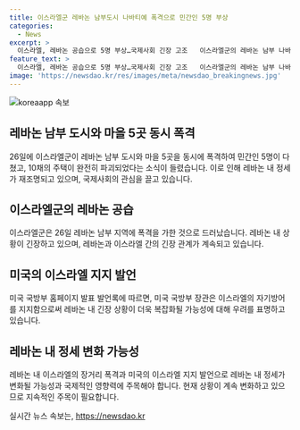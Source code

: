 ```yaml
---
title: 이스라엘군 레바논 남부도시 나바티예 폭격으로 민간인 5명 부상
categories:
  - News
excerpt: >
  이스라엘, 레바논 공습으로 5명 부상…국제사회 긴장 고조   이스라엘군의 레바논 남부 나바티예 폭격으로 시내 아파트가 파괴되고 5명이 부상을 입었다. 이로 인해 건물 무너지고 주변 건물 훼손되는 등 피해가 확대되었으며, 레바논 적십자사의 구급차가 부상자들을 병원으로 이송했다. 이 공습은 이스라엘 공군이 도시와 마을 5곳을 동시에 폭격하는 작전의 일부였으며, 국제사회의 우려가 커지고 있다. 미국 국방부 장관은 이스라엘의 자기 방어권을 지지한다고 밝히면서도 레바논 공습으로 긴장이 고조되고 있다.
feature_text: >
  이스라엘, 레바논 공습으로 5명 부상…국제사회 긴장 고조   이스라엘군의 레바논 남부 나바티예 폭격으로 시내 아파트가 파괴되고 5명이 부상을 입었다. 이로 인해 건물 무너지고 주변 건물 훼손되는 등 피해가 확대되었으며, 레바논 적십자사의 구급차가 부상자들을 병원으로 이송했다. 이 공습은 이스라엘 공군이 도시와 마을 5곳을 동시에 폭격하는 작전의 일부였으며, 국제사회의 우려가 커지고 있다. 미국 국방부 장관은 이스라엘의 자기 방어권을 지지한다고 밝히면서도 레바논 공습으로 긴장이 고조되고 있다.
image: 'https://newsdao.kr/res/images/meta/newsdao_breakingnews.jpg'
---
```


<p><img src="https://newsdao.kr/res/images/meta/newsdao_breakingnews.jpg" alt="koreaapp 속보" /></p>

<h2 data-ke-size="size26">레바논 남부 도시와 마을 5곳 동시 폭격</h2>

<p data-ke-size="size16">26일에 이스라엘군이 레바논 남부 도시와 마을 5곳을 동시에 폭격하여 민간인 5명이 다쳤고, 10채의 주택이 완전히 파괴되었다는 소식이 들렸습니다. 이로 인해 레바논 내 정세가 재조명되고 있으며, 국제사회의 관심을 끌고 있습니다.</p>

<h2 data-ke-size="size26">이스라엘군의 레바논 공습</h2>

<p data-ke-size="size16">이스라엘군은 26일 레바논 남부 지역에 폭격을 가한 것으로 드러났습니다. 레바논 내 상황이 긴장하고 있으며, 레바논과 이스라엘 간의 긴장 관계가 계속되고 있습니다.</p>

<h2 data-ke-size="size26">미국의 이스라엘 지지 발언</h2>

<p data-ke-size="size16">미국 국방부 홈페이지 발표 발언록에 따르면, 미국 국방부 장관은 이스라엘의 자기방어를 지지함으로써 레바논 내 긴장 상황이 더욱 복잡화될 가능성에 대해 우려를 표명하고 있습니다.</p>

<h2 data-ke-size="size26">레바논 내 정세 변화 가능성</h2>

<p data-ke-size="size16">레바논 내 이스라엘의 장거리 폭격과 미국의 이스라엘 지지 발언으로 레바논 내 정세가 변화될 가능성과 국제적인 영향력에 주목해야 합니다. 현재 상황이 계속 변화하고 있으므로 지속적인 주목이 필요합니다.</p>
실시간 뉴스 속보는, <a href="https://newsdao.kr" rel="dofollow">https://newsdao.kr</a>


